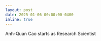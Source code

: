 ```yaml
---
layout: post
date: 2025-01-06 00:00:00-0400
inline: true
---
```


Anh-Quan Cao starts as Research Scientist
